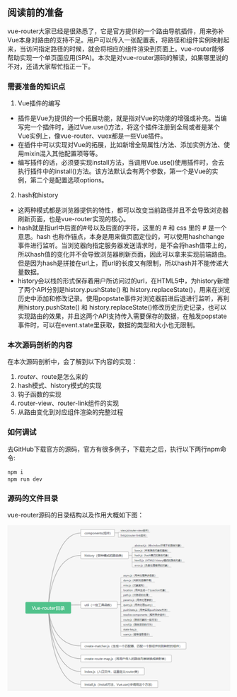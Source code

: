 ## 阅读前的准备

  vue-router大家已经是很熟悉了，它是官方提供的一个路由导航插件，用来弥补Vue本身对路由的支持不足。用户可以传入一张配置表，将路径和组件实例映射起来，当访问指定路径的时候，就会将相应的组件渲染到页面上。vue-router能够帮助实现一个单页面应用(SPA)。本次是对vue-router源码的解读，如果哪里说的不对，还请大家帮忙指正一下。

### 需要准备的知识点

1. Vue插件的编写

- 插件是Vue为提供的一个拓展功能，就是指对Vue的功能的增强或补充。当编写完一个插件时，通过Vue.use()方法，将这个插件注册到全局或者是某个Vue实例上，像vue-router、vuex都是一些Vue插件。
- 在插件中可以实现对Vue的拓展，比如新增全局属性/方法、添加实例方法、使用mixin混入其他配置项等等。
- 编写插件的话，必须要实现install方法，当调用Vue.use()使用插件时，会去执行插件中的install()方法。该方法默认会有两个参数，第一个是Vue的实例，第二个是配置选项options。

2. hash和history

- 这两种模式都是浏览器提供的特性，都可以改变当前路径并且不会导致浏览器刷新页面，也是vue-router实现的核心。
- hash就是指url中后面的#号以及后面的字符，这里的 # 和 css 里的 # 是一个意思。hash 也称作锚点，本身是用来做页面定位的，可以使用hashchange事件进行监听。当浏览器向指定服务器发送请求时，是不会将hash值带上的，所以hash值的变化并不会导致浏览器刷新页面，因此可以拿来实现前端路由。但是因为hash是拼接在url上，而url的长度又有限制，所以hash并不能传递大量数据。
- history会以栈的形式保存着用户所访问过的url，在HTML5中，为history新增了两个API分别是history.pushState() 和 history.replaceState()，用来在浏览历史中添加和修改记录。使用popstate事件对浏览器前进后退进行监听，再利用history.pushState() 和 history.replaceState()修改历史历史记录，也可以实现路由的效果，并且这两个API支持传入需要保存的数据，在触发popstate事件时，可以在event.state里获取，数据的类型和大小也无限制。

### 本次源码剖析的内容
在本次源码剖析中，会了解到以下内容的实现：
1. $router、$route是怎么来的
2. hash模式、history模式的实现
3. 钩子函数的实现
4. router-view、router-link组件的实现
5. 从路由变化到对应组件渲染的完整过程

### 如何调试
去GitHub下载官方的源码，官方有很多例子，下载完之后，执行以下两行npm命令:
```
npm i
npm run dev
```

### 源码的文件目录

vue-router源码的目录结构以及作用大概如下图：

![vue-router目录](./images/vue-router目录结构.png)




